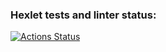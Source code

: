 ### Hexlet tests and linter status:
[![Actions Status](https://github.com/Ghoouter/python-project-50/actions/workflows/hexlet-check.yml/badge.svg)](https://github.com/Ghoouter/python-project-50/actions)